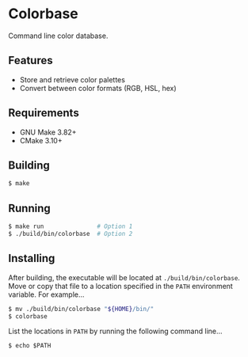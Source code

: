 # Colorbase

Command line color database.

## Features

* Store and retrieve color palettes
* Convert between color formats (RGB, HSL, hex)

## Requirements

* GNU Make 3.82+
* CMake 3.10+

## Building

```sh
$ make
```


## Running

```sh
$ make run               # Option 1
$ ./build/bin/colorbase  # Option 2
```

## Installing

After building, the executable will be located at `./build/bin/colorbase`.
Move or copy that file to a location specified in the `PATH` environment
variable. For example…

```sh
$ mv ./build/bin/colorbase "${HOME}/bin/"
$ colorbase
```

List the locations in `PATH` by running the following command line…

```
$ echo $PATH
```

